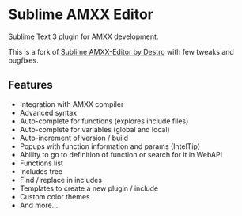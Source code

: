 # Sublime AMXX Editor
Sublime Text 3 plugin for AMXX development.

This is a fork of [Sublime AMXX-Editor by Destro](https://amxmodx-es.com/Thread-Editor-Sublime-AMXX-Editor-v3-0Beta) with few tweaks and bugfixes.

## Features
- Integration with AMXX compiler
- Advanced syntax
- Auto-complete for functions (explores include files)
- Auto-complete for variables (global and local)
- Auto-increment of version / build
- Popups with function information and params (IntelTip)
- Ability to go to definition of function or search for it in WebAPI
- Functions list
- Includes tree
- Find / replace in includes
- Templates to create a new plugin / include
- Custom color themes
- And more...
